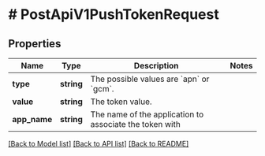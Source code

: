 # # PostApiV1PushTokenRequest

## Properties

Name | Type | Description | Notes
------------ | ------------- | ------------- | -------------
**type** | **string** | The possible values are &#x60;apn&#x60; or &#x60;gcm&#x60;. |
**value** | **string** | The token value. |
**app_name** | **string** | The name of the application to associate the token with |

[[Back to Model list]](../../README.md#models) [[Back to API list]](../../README.md#endpoints) [[Back to README]](../../README.md)
